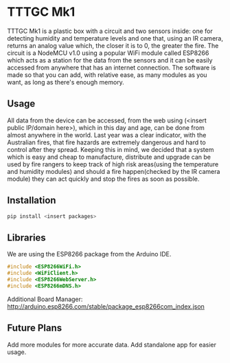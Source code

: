 # TTTGC Mk1
TTTGC Mk1 is a plastic box with a circuit and two sensors inside: one for detecting humidity and temperature levels and one that, using an IR camera, returns an analog value which, the closer it is to 0, the greater the fire. The circuit is a NodeMCU v1.0 using a popular WiFi module called ESP8266 which acts as a station for the data from the sensors and it can be easily accessed from anywhere that has an internet connection. The software is made so that you can add, with relative ease, as many modules as you want, as long as there's enough memory. 
## Usage
All data from the device can be accessed, from the web using (<insert public IP/domain here>), which in this day and age, can be done from almost anywhere in the world. Last year was a clear indicator, with the Australian fires, that fire hazards are extremely dangerous and hard to control after they spread. Keeping this in mind, we decided that a system which is easy and cheap to manufacture, distribute and upgrade can be used by fire rangers to keep track of high risk areas(using the temperature and humidity modules) and should a fire happen(checked by the IR camera module) they can act quickly and stop the fires as soon as possible.
## Installation
```bash
pip install <insert packages>
```
## Libraries
We are using the ESP8266 package from the Arduino IDE.
```c
#include <ESP8266WiFi.h>
#include <WiFiClient.h>
#include <ESP8266WebServer.h>
#include <ESP8266mDNS.h>
```
Additional Board Manager:
http://arduino.esp8266.com/stable/package_esp8266com_index.json
## Future Plans
Add more modules for more accurate data.
Add standalone app for easier usage.
